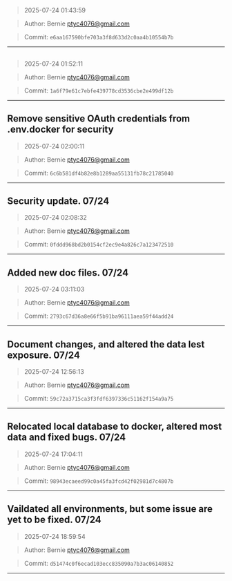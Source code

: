 ## <HOTFIX>

> 2025-07-24 01:43:59

> Author: Bernie <ptyc4076@gmail.com>

> Commit: `e6aa167590bfe703a3f8d633d2c0aa4b10554b7b`

---

## <HOTFIX>

> 2025-07-24 01:52:11

> Author: Bernie <ptyc4076@gmail.com>

> Commit: `1a6f79e61c7ebfe439778cd3536cbe2e499df12b`

---

## Remove sensitive OAuth credentials from .env.docker for security

> 2025-07-24 02:00:11

> Author: Bernie <ptyc4076@gmail.com>

> Commit: `6c6b581df4b82e8b1289aa55131fb78c21785040`

---

## Security update. 07/24

> 2025-07-24 02:08:32

> Author: Bernie <ptyc4076@gmail.com>

> Commit: `0fddd968bd2b0154cf2ec9e4a826c7a123472510`

---

## Added new doc files. 07/24

> 2025-07-24 03:11:03

> Author: Bernie <ptyc4076@gmail.com>

> Commit: `2793c67d36a8e66f5b91ba96111aea59f44add24`

---

## Document changes, and altered the data lest exposure. 07/24

> 2025-07-24 12:56:13

> Author: Bernie <ptyc4076@gmail.com>

> Commit: `59c72a3715ca3f3fdf6397336c51162f154a9a75`

---

## Relocated local database to docker, altered most data and fixed bugs. 07/24

> 2025-07-24 17:04:11

> Author: Bernie <ptyc4076@gmail.com>

> Commit: `98943ecaeed99c0a45fa3fcd42f02981d7c4807b`

---

## Vaildated all environments, but some issue are yet to be fixed. 07/24

> 2025-07-24 18:59:54

> Author: Bernie <ptyc4076@gmail.com>

> Commit: `d51474c0f6ecad103ecc835090a7b3ac06140852`

---

